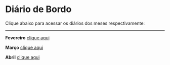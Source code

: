 # Diário de Bordo

Clique abaixo para acessar os diários dos meses respectivamente:

---

**Fevereiro** [clique aqui](./diario_fev.md)

**Março** [clique aqui](./diario_mar.md)

**Abril** [clique aqui](./diario_abr.md)

